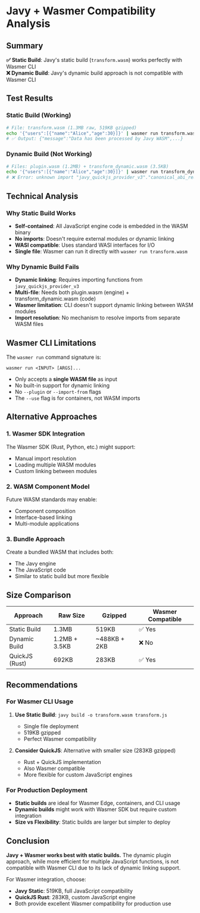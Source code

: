 # Javy + Wasmer Compatibility Analysis

## Summary

**✅ Static Build**: Javy's static build (`transform.wasm`) works perfectly with Wasmer CLI  
**❌ Dynamic Build**: Javy's dynamic build approach is not compatible with Wasmer CLI

## Test Results

### Static Build (Working)
```bash
# File: transform.wasm (1.3MB raw, 519KB gzipped)
echo '{"users":[{"name":"Alice","age":30}]}' | wasmer run transform.wasm
# ✅ Output: {"message":"Data has been processed by Javy WASM",...}
```

### Dynamic Build (Not Working)
```bash
# Files: plugin.wasm (1.2MB) + transform_dynamic.wasm (3.5KB)
echo '{"users":[{"name":"Alice","age":30}]}' | wasmer run transform_dynamic.wasm
# ❌ Error: unknown import "javy_quickjs_provider_v3"."canonical_abi_realloc"
```

## Technical Analysis

### Why Static Build Works
- **Self-contained**: All JavaScript engine code is embedded in the WASM binary
- **No imports**: Doesn't require external modules or dynamic linking
- **WASI compatible**: Uses standard WASI interfaces for I/O
- **Single file**: Wasmer can run it directly with `wasmer run transform.wasm`

### Why Dynamic Build Fails
- **Dynamic linking**: Requires importing functions from `javy_quickjs_provider_v3`
- **Multi-file**: Needs both plugin.wasm (engine) + transform_dynamic.wasm (code)
- **Wasmer limitation**: CLI doesn't support dynamic linking between WASM modules
- **Import resolution**: No mechanism to resolve imports from separate WASM files

## Wasmer CLI Limitations

The `wasmer run` command signature is:
```
wasmer run <INPUT> [ARGS]...
```

- Only accepts a **single WASM file** as input
- No built-in support for dynamic linking
- No `--plugin` or `--import-from` flags
- The `--use` flag is for containers, not WASM imports

## Alternative Approaches

### 1. Wasmer SDK Integration
The Wasmer SDK (Rust, Python, etc.) might support:
- Manual import resolution
- Loading multiple WASM modules
- Custom linking between modules

### 2. WASM Component Model
Future WASM standards may enable:
- Component composition
- Interface-based linking
- Multi-module applications

### 3. Bundle Approach
Create a bundled WASM that includes both:
- The Javy engine
- The JavaScript code
- Similar to static build but more flexible

## Size Comparison

| Approach       | Raw Size      | Gzipped      | Wasmer Compatible |
| -------------- | ------------- | ------------ | ----------------- |
| Static Build   | 1.3MB         | 519KB        | ✅ Yes             |
| Dynamic Build  | 1.2MB + 3.5KB | ~488KB + 2KB | ❌ No              |
| QuickJS (Rust) | 692KB         | 283KB        | ✅ Yes             |

## Recommendations

### For Wasmer CLI Usage
1. **Use Static Build**: `javy build -o transform.wasm transform.js`
   - Single file deployment
   - 519KB gzipped
   - Perfect Wasmer compatibility

2. **Consider QuickJS**: Alternative with smaller size (283KB gzipped)
   - Rust + QuickJS implementation
   - Also Wasmer compatible
   - More flexible for custom JavaScript engines

### For Production Deployment
- **Static builds** are ideal for Wasmer Edge, containers, and CLI usage
- **Dynamic builds** might work with Wasmer SDK but require custom integration
- **Size vs Flexibility**: Static builds are larger but simpler to deploy

## Conclusion

**Javy + Wasmer works best with static builds.** The dynamic plugin approach, while more efficient for multiple JavaScript functions, is not compatible with Wasmer CLI due to its lack of dynamic linking support.

For Wasmer integration, choose:
- **Javy Static**: 519KB, full JavaScript compatibility
- **QuickJS Rust**: 283KB, custom JavaScript engine
- Both provide excellent Wasmer compatibility for production use